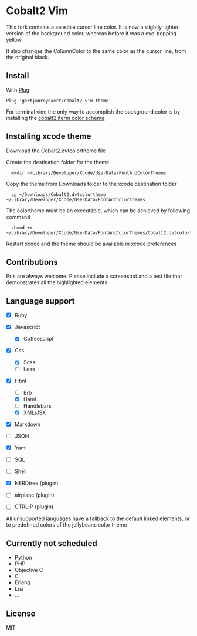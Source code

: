 Cobalt2 Vim
===========

This fork contains a sensible cursor line color. It is now a slightly lighter version
of the background color, whereas before it was a eye-popping yellow.

It also changes the ColumnColor to the same color as the cursor line, from the original
black.

Install
-------

With [Plug](https://github.com/junegunn/vim-plug):

    Plug 'gertjanreynaert/cobalt2-vim-theme'

For terminal vim: the only way to accomplish the background color is by
installing the [cobalt2 iterm color
scheme](https://github.com/wesbos/Cobalt2-iterm/blob/master/cobalt2.itermcolors)

Installing xcode theme
----------------------

Download the Cobalt2.dvtcolortheme file

Create the destination folder for the theme

```
  mkdir ~/Library/Developer/Xcode/UserData/FontAndColorThemes
```

Copy the theme from Downloads folder to the xcode destination folder

```
  cp ~/Downloads/Cobalt2.dvtcolortheme ~/Library/Developer/Xcode/UserData/FontAndColorThemes
```

The colortheme must be an executable, which can be achieved by following command

```
  chmod +x ~/Library/Developer/Xcode/UserData/FontAndColorThemes/Cobalt2.dvtcolortheme
```

Restart xcode and the theme should be available in xcode preferences

Contributions
-------------

Pr's are always welcome. Please include a screenshot and a test file that
demonstrates all the highlighted elements

Language support
----------------

- [x] Ruby
- [x] Javascript
  - [x] Coffeescript

- [x] Css
  - [x] Scss
  - [ ] Less

- [x] Html
  - [ ] Erb
  - [x] Haml
  - [ ] Handlebars
  - [x] XML/JSX

- [x] Markdown
- [ ] JSON
- [x] Yaml
- [ ] SQL
- [ ] Shell

- [x] NERDtree (plugin)
- [ ] airplane (plugin)
- [ ] CTRL-P (plugin)

All unsupported languages have a fallback to the default linked elements, or
to predefined colors of the jellybeans color theme

Currently not scheduled
-----------------------

- Python
- PHP
- Objective C
- C
- Erlang
- Lua
- ...

License
-------

MIT
